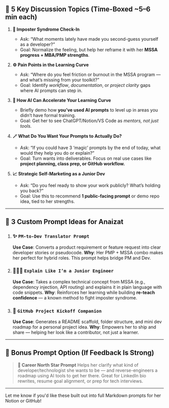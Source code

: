 ## 🧩 **5 Key Discussion Topics (Time-Boxed \~5–6 min each)**

1. **🧠 Imposter Syndrome Check-In**

   * Ask: “What moments lately have made you second-guess yourself as a developer?”
   * Goal: Normalize the feeling, but help her reframe it with her **MSSA progress + MBA/PMP strengths**.

2. **⚙️ Pain Points in the Learning Curve**

   * Ask: “Where do you feel friction or burnout in the MSSA program — and what’s missing from your toolkit?”
   * Goal: Identify *workflow*, *documentation*, or *project clarity* gaps where AI prompts can step in.

3. **🚀 How AI Can Accelerate Your Learning Curve**

   * Briefly demo how **you’ve used AI prompts** to level up in areas you didn’t have formal training.
   * Goal: Get her to see ChatGPT/Notion/VS Code as *mentors, not just tools.*

4. **🪄 What Do You Want Your Prompts to Actually Do?**

   * Ask: “If you could have 3 ‘magic’ prompts by the end of today, what would they help you do or explain?”
   * Goal: Turn wants into deliverables. Focus on real use cases like **project planning, class prep, or GitHub workflow.**

5. **📈 Strategic Self-Marketing as a Junior Dev**

   * Ask: “Do you feel ready to show your work publicly? What’s holding you back?”
   * Goal: Use this to recommend **1 public-facing prompt** or demo repo idea, tied to her strengths.

---

## 🧪 3 Custom Prompt Ideas for Anaizat

1. ### ✨ `PM-to-Dev Translator Prompt`

   **Use Case**: Converts a product requirement or feature request into clear developer stories or pseudocode.
   **Why**: Her PMP + MSSA combo makes her perfect for hybrid roles. This prompt helps bridge PM and Dev.

2. ### 👩🏽‍💻 `Explain Like I’m a Junior Engineer`

   **Use Case**: Takes a complex technical concept from MSSA (e.g., dependency injection, API routing) and explains it in plain language with code snippets.
   **Why**: Reinforces her learning while building **re-teach confidence** — a known method to fight imposter syndrome.

3. ### 🚦 `GitHub Project Kickoff Companion`

   **Use Case**: Generates a README scaffold, folder structure, and mini dev roadmap for a personal project idea.
   **Why**: Empowers her to ship and share — helping her look like a contributor, not just a learner.

---

## 🎁 Bonus Prompt Option (If Feedback Is Strong)

> **🧭 Career North Star Prompt**
> Helps her clarify what kind of developer/technologist she wants to be — and reverse-engineers a roadmap using AI tools to get her there.
> Great for LinkedIn bio rewrites, resume goal alignment, or prep for tech interviews.

---

Let me know if you'd like these built out into full Markdown prompts for her Notion or GitHub!
